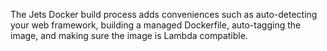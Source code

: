 The Jets Docker build process adds conveniences such as auto-detecting your web framework, building a managed Dockerfile, auto-tagging the image, and making sure the image is Lambda compatible.
